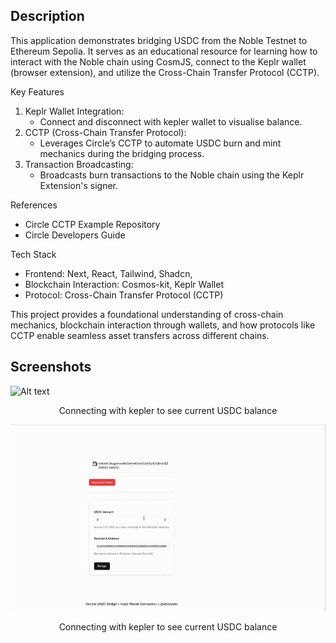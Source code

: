 ## Description

This application demonstrates bridging USDC from the Noble Testnet to Ethereum Sepolia. It serves as an educational resource for learning how to interact with the Noble chain using CosmJS, connect to the Keplr wallet (browser extension), and utilize the Cross-Chain Transfer Protocol (CCTP).

Key Features

1. Keplr Wallet Integration:
   - Connect and disconnect with kepler wallet to visualise balance.
2. CCTP (Cross-Chain Transfer Protocol):
   - Leverages Circle’s CCTP to automate USDC burn and mint mechanics during the bridging process.
3. Transaction Broadcasting:
   - Broadcasts burn transactions to the Noble chain using the Keplr Extension's signer.

References

- Circle CCTP Example Repository
- Circle Developers Guide

Tech Stack

- Frontend: Next, React, Tailwind, Shadcn,
- Blockchain Interaction: Cosmos-kit, Keplr Wallet
- Protocol: Cross-Chain Transfer Protocol (CCTP)

This project provides a foundational understanding of cross-chain mechanics, blockchain interaction through wallets, and how protocols like CCTP enable seamless asset transfers across different chains.

## Screenshots

![Alt text](images/connect-wallet.gif "Before connecting")

<center>Connecting with kepler to see current USDC balance</center>

![Alt text](images/on-bridge.gif "Before connecting")

<center>Connecting with kepler to see current USDC balance</center>
